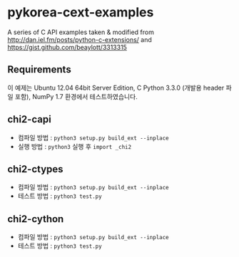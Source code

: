 pykorea-cext-examples
=====================

A series of C API examples taken &amp; modified from http://dan.iel.fm/posts/python-c-extensions/ and  https://gist.github.com/beaylott/3313315

Requirements
------------
이 예제는 Ubuntu 12.04 64bit Server Edition, C Python 3.3.0 (개발용 header 파일 포함), NumPy 1.7 환경에서 테스트하였습니다.

chi2-capi
---------
 * 컴파일 방법 : `python3 setup.py build_ext --inplace`
 * 실행 방법 : `python3` 실행 후 `import _chi2`

chi2-ctypes
-----------
 * 컴파일 방법 : `python3 setup.py build_ext --inplace`
 * 테스트 방법 : `python3 test.py`

chi2-cython
-----------
 * 컴파일 방법 : `python3 setup.py build_ext --inplace`
 * 테스트 방법 : `python3 test.py`
